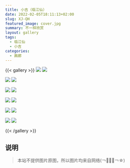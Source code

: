 ```yaml
---
title: 小吉（临江仙）
date: 2022-02-05T18:11:13+02:00
slug: XJ-QH
featured_image: cover.jpg
summary: 不一样欣赏
layout: gallery
tags:
  - 临江仙
  - 小吉
categories:
  - 画廊
---
```


{{< gallery >}}
![](1.jpg)
![](2.jpg)

![](3.jpg)
![](5.jpg)

![](4.jpg)
![](6.jpg)

![](7.jpg)
![](8.jpg)

![](9.jpg)
![](10.jpg)

![](11.jpg)
![](12.jpg)


{{< /gallery >}}


## 说明

> 本站不提供图片原图，所以图片均来自网络(￢︿̫̿￢☆) 
